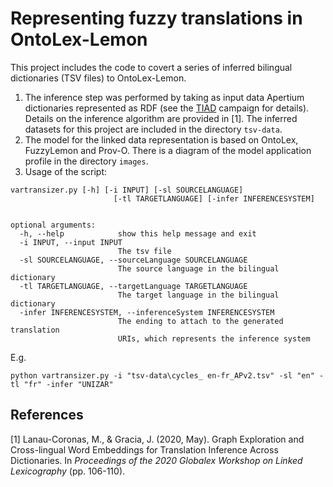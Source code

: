 # Representing fuzzy translations in OntoLex-Lemon

This project includes the code to covert a series of inferred bilingual dictionaries (TSV files) to OntoLex-Lemon. 

1. The inference step was performed by taking as input data Apertium dictionaries represented as RDF (see the [TIAD](http://tiad2021.unizar.es) campaign for details). Details on the inference algorithm are provided in [1].  The inferred datasets for this project are included in the directory `tsv-data`. 
2. The model for the linked data representation is based on OntoLex, FuzzyLemon and Prov-O. There is a diagram of the model application profile in the directory `images`. 
3. Usage of the script:

```
vartransizer.py [-h] [-i INPUT] [-sl SOURCELANGUAGE]
                       [-tl TARGETLANGUAGE] [-infer INFERENCESYSTEM]


optional arguments:
  -h, --help            show this help message and exit
  -i INPUT, --input INPUT
                        The tsv file
  -sl SOURCELANGUAGE, --sourceLanguage SOURCELANGUAGE
                        The source language in the bilingual dictionary
  -tl TARGETLANGUAGE, --targetLanguage TARGETLANGUAGE
                        The target language in the bilingual dictionary
  -infer INFERENCESYSTEM, --inferenceSystem INFERENCESYSTEM
                        The ending to attach to the generated translation
                        URIs, which represents the inference system

```

E.g.  

```
python vartransizer.py -i "tsv-data\cycles_ en-fr_APv2.tsv" -sl "en" -tl "fr" -infer "UNIZAR"
```

## References

[1] Lanau-Coronas, M., & Gracia, J. (2020, May). Graph Exploration and Cross-lingual Word Embeddings for Translation Inference Across Dictionaries. In _Proceedings of the 2020 Globalex Workshop on Linked Lexicography_ (pp. 106-110).